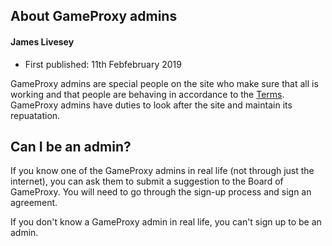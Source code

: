## About GameProxy admins
#### James Livesey
* First published: 11th Febfebruary 2019

GameProxy admins are special people on the site who make sure that all is
working and that people are behaving in accordance to the [Terms](/terms.html).
GameProxy admins have duties to look after the site and maintain its
repuatation.

## Can I be an admin?
If you know one of the GameProxy admins in real life (not through just the
internet), you can ask them to submit a suggestion to the Board of GameProxy.
You will need to go through the sign-up process and sign an agreement.

If you don't know a GameProxy admin in real life, you can't sign up to be an
admin.